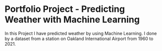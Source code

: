 # Portfolio Project - Predicting Weather with Machine Learning

In this Project I have predicted weather by using Machine Learning. I done by a dataset from a station on Oakland International Airport from 1960 to 2021.
